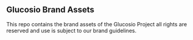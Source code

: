 ## Glucosio Brand Assets

 This repo contains the brand assets of the Glucosio Project all rights are reserved
and use is subject to our brand guidelines.


